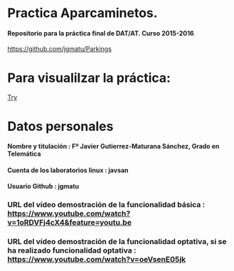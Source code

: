 # Practica Aparcaminetos.

#### Repositorio para la práctica final de DAT/AT. Curso 2015-2016

https://github.com/jgmatu/Parkings

# Para visualilzar la práctica:

[Try](https://jgmatu.github.io/Parkings/)


# Datos personales  

#### Nombre y titulación : Fº Javier Gutierrez-Maturana Sánchez, Grado en Telemática

#### Cuenta de los laboratorios linux : javsan

#### Usuario Github : jgmatu



### URL del vídeo demostración de la funcionalidad básica : https://www.youtube.com/watch?v=1oRDVFj4cX4&feature=youtu.be

### URL del vídeo demostración de la funcionalidad optativa, si se ha realizado funcionalidad optativa : https://www.youtube.com/watch?v=oeVsenE05jk
